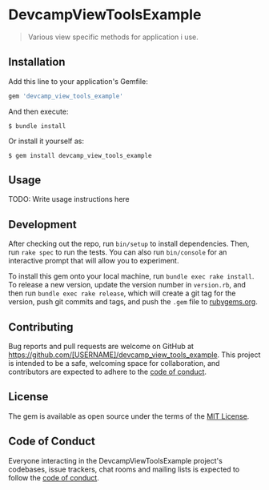 # DevcampViewToolsExample

> Various view specific methods for application i use.

## Installation

Add this line to your application's Gemfile:

```ruby
gem 'devcamp_view_tools_example'
```

And then execute:

    $ bundle install

Or install it yourself as:

    $ gem install devcamp_view_tools_example

## Usage

TODO: Write usage instructions here

## Development

After checking out the repo, run `bin/setup` to install dependencies. Then, run `rake spec` to run the tests. You can also run `bin/console` for an interactive prompt that will allow you to experiment.

To install this gem onto your local machine, run `bundle exec rake install`. To release a new version, update the version number in `version.rb`, and then run `bundle exec rake release`, which will create a git tag for the version, push git commits and tags, and push the `.gem` file to [rubygems.org](https://rubygems.org).

## Contributing

Bug reports and pull requests are welcome on GitHub at https://github.com/[USERNAME]/devcamp_view_tools_example. This project is intended to be a safe, welcoming space for collaboration, and contributors are expected to adhere to the [code of conduct](https://github.com/[USERNAME]/devcamp_view_tools_example/blob/master/CODE_OF_CONDUCT.md).


## License

The gem is available as open source under the terms of the [MIT License](https://opensource.org/licenses/MIT).

## Code of Conduct

Everyone interacting in the DevcampViewToolsExample project's codebases, issue trackers, chat rooms and mailing lists is expected to follow the [code of conduct](https://github.com/[USERNAME]/devcamp_view_tools_example/blob/master/CODE_OF_CONDUCT.md).
